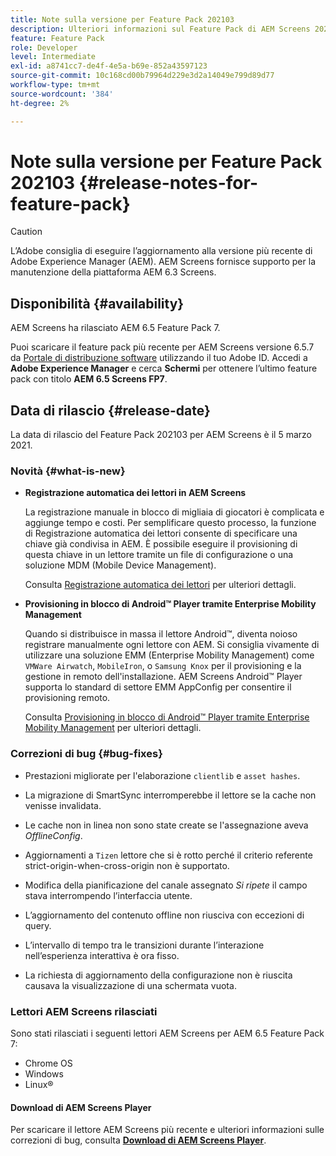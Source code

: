 ```yaml
---
title: Note sulla versione per Feature Pack 202103
description: Ulteriori informazioni sul Feature Pack di AEM Screens 202103 rilasciato il 5 marzo 2021.
feature: Feature Pack
role: Developer
level: Intermediate
exl-id: a8741cc7-de4f-4e5a-b69e-852a43597123
source-git-commit: 10c168cd00b79964d229e3d2a14049e799d89d77
workflow-type: tm+mt
source-wordcount: '384'
ht-degree: 2%

---
```


# Note sulla versione per Feature Pack 202103 {#release-notes-for-feature-pack}

>[!CAUTION]
>L’Adobe consiglia di eseguire l’aggiornamento alla versione più recente di Adobe Experience Manager (AEM). AEM Screens fornisce supporto per la manutenzione della piattaforma AEM 6.3 Screens.

## Disponibilità {#availability}

AEM Screens ha rilasciato AEM 6.5 Feature Pack 7.

Puoi scaricare il feature pack più recente per AEM Screens versione 6.5.7 da [Portale di distribuzione software](https://experience.adobe.com/#/downloads/content/software-distribution/it/aem.html) utilizzando il tuo Adobe ID. Accedi a **Adobe Experience Manager** e cerca **Schermi** per ottenere l’ultimo feature pack con titolo **AEM 6.5 Screens FP7**.

## Data di rilascio {#release-date}

La data di rilascio del Feature Pack 202103 per AEM Screens è il 5 marzo 2021.

### Novità {#what-is-new}

* **Registrazione automatica dei lettori in AEM Screens**

  La registrazione manuale in blocco di migliaia di giocatori è complicata e aggiunge tempo e costi. Per semplificare questo processo, la funzione di Registrazione automatica dei lettori consente di specificare una chiave già condivisa in AEM. È possibile eseguire il provisioning di questa chiave in un lettore tramite un file di configurazione o una soluzione MDM (Mobile Device Management).

  Consulta [Registrazione automatica dei lettori](/help/user-guide/auto-registration-players.md) per ulteriori dettagli.


* **Provisioning in blocco di Android™ Player tramite Enterprise Mobility Management**

  Quando si distribuisce in massa il lettore Android™, diventa noioso registrare manualmente ogni lettore con AEM. Si consiglia vivamente di utilizzare una soluzione EMM (Enterprise Mobility Management) come `VMWare Airwatch`, `MobileIron`, o `Samsung Knox` per il provisioning e la gestione in remoto dell&#39;installazione. AEM Screens Android™ Player supporta lo standard di settore EMM AppConfig per consentire il provisioning remoto.

  Consulta [Provisioning in blocco di Android™ Player tramite Enterprise Mobility Management](/help/user-guide/implementing-android-player.md#implementation) per ulteriori dettagli.


### Correzioni di bug {#bug-fixes}

* Prestazioni migliorate per l&#39;elaborazione `clientlib` e `asset hashes`.

* La migrazione di SmartSync interromperebbe il lettore se la cache non venisse invalidata.

* Le cache non in linea non sono state create se l&#39;assegnazione aveva *OfflineConfig*.

* Aggiornamenti a `Tizen` lettore che si è rotto perché il criterio referente strict-origin-when-cross-origin non è supportato.

* Modifica della pianificazione del canale assegnato *Si ripete* il campo stava interrompendo l’interfaccia utente.

* L’aggiornamento del contenuto offline non riusciva con eccezioni di query.

* L’intervallo di tempo tra le transizioni durante l’interazione nell’esperienza interattiva è ora fisso.

* La richiesta di aggiornamento della configurazione non è riuscita causava la visualizzazione di una schermata vuota.

### Lettori AEM Screens rilasciati

Sono stati rilasciati i seguenti lettori AEM Screens per AEM 6.5 Feature Pack 7:

* Chrome OS
* Windows
* Linux®

#### Download di AEM Screens Player

Per scaricare il lettore AEM Screens più recente e ulteriori informazioni sulle correzioni di bug, consulta **[Download di AEM Screens Player](https://download.macromedia.com/screens/index.html)**.
